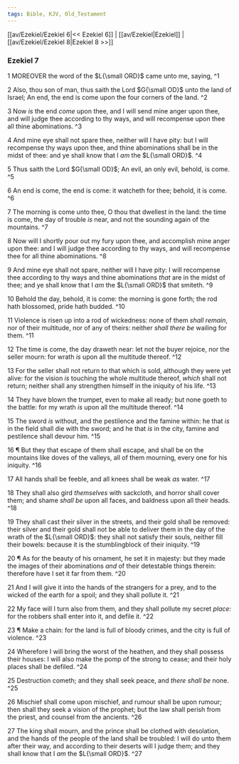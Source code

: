 ```yaml
---
tags: Bible, KJV, Old_Testament
---
```


[[av/Ezekiel/Ezekiel 6|<< Ezekiel 6]] | [[av/Ezekiel|Ezekiel]] | [[av/Ezekiel/Ezekiel 8|Ezekiel 8 >>]]

### Ezekiel 7

1 MOREOVER the word of the $L{\small ORD}$ came unto me, saying, ^1

2 Also, thou son of man, thus saith the Lord $G{\small OD}$ unto the land of Israel; An end, the end is come upon the four corners of the land. ^2

3 Now _is_ the end _come_ upon thee, and I will send mine anger upon thee, and will judge thee according to thy ways, and will recompense upon thee all thine abominations. ^3

4 And mine eye shall not spare thee, neither will I have pity: but I will recompense thy ways upon thee, and thine abominations shall be in the midst of thee: and ye shall know that I _am_ the $L{\small ORD}$. ^4

5 Thus saith the Lord $G{\small OD}$; An evil, an only evil, behold, is come. ^5

6 An end is come, the end is come: it watcheth for thee; behold, it is come. ^6

7 The morning is come unto thee, O thou that dwellest in the land: the time is come, the day of trouble _is_ near, and not the sounding again of the mountains. ^7

8 Now will I shortly pour out my fury upon thee, and accomplish mine anger upon thee: and I will judge thee according to thy ways, and will recompense thee for all thine abominations. ^8

9 And mine eye shall not spare, neither will I have pity: I will recompense thee according to thy ways and thine abominations _that_ are in the midst of thee; and ye shall know that I _am_ the $L{\small ORD}$ that smiteth. ^9

10 Behold the day, behold, it is come: the morning is gone forth; the rod hath blossomed, pride hath budded. ^10

11 Violence is risen up into a rod of wickedness: none of them _shall_ _remain_, nor of their multitude, nor of any of theirs: neither _shall_ _there_ _be_ wailing for them. ^11

12 The time is come, the day draweth near: let not the buyer rejoice, nor the seller mourn: for wrath _is_ upon all the multitude thereof. ^12

13 For the seller shall not return to that which is sold, although they were yet alive: for the vision _is_ touching the whole multitude thereof, _which_ shall not return; neither shall any strengthen himself in the iniquity of his life. ^13

14 They have blown the trumpet, even to make all ready; but none goeth to the battle: for my wrath _is_ upon all the multitude thereof. ^14

15 The sword _is_ without, and the pestilence and the famine within: he that _is_ in the field shall die with the sword; and he that _is_ in the city, famine and pestilence shall devour him. ^15

16 ¶ But they that escape of them shall escape, and shall be on the mountains like doves of the valleys, all of them mourning, every one for his iniquity. ^16

17 All hands shall be feeble, and all knees shall be weak _as_ water. ^17

18 They shall also gird _themselves_ with sackcloth, and horror shall cover them; and shame _shall_ _be_ upon all faces, and baldness upon all their heads. ^18

19 They shall cast their silver in the streets, and their gold shall be removed: their silver and their gold shall not be able to deliver them in the day of the wrath of the $L{\small ORD}$: they shall not satisfy their souls, neither fill their bowels: because it is the stumblingblock of their iniquity. ^19

20 ¶ As for the beauty of his ornament, he set it in majesty: but they made the images of their abominations _and_ of their detestable things therein: therefore have I set it far from them. ^20

21 And I will give it into the hands of the strangers for a prey, and to the wicked of the earth for a spoil; and they shall pollute it. ^21

22 My face will I turn also from them, and they shall pollute my secret _place:_ for the robbers shall enter into it, and defile it. ^22

23 ¶ Make a chain: for the land is full of bloody crimes, and the city is full of violence. ^23

24 Wherefore I will bring the worst of the heathen, and they shall possess their houses: I will also make the pomp of the strong to cease; and their holy places shall be defiled. ^24

25 Destruction cometh; and they shall seek peace, and _there_ _shall_ _be_ none. ^25

26 Mischief shall come upon mischief, and rumour shall be upon rumour; then shall they seek a vision of the prophet; but the law shall perish from the priest, and counsel from the ancients. ^26

27 The king shall mourn, and the prince shall be clothed with desolation, and the hands of the people of the land shall be troubled: I will do unto them after their way, and according to their deserts will I judge them; and they shall know that I _am_ the $L{\small ORD}$. ^27
